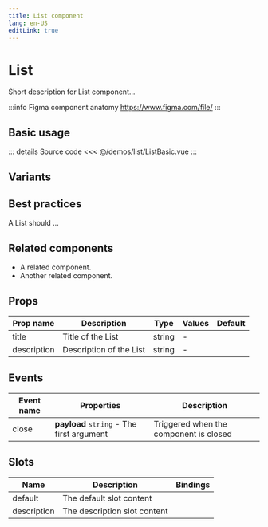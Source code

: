 ```yaml
---
title: List component
lang: en-US
editLink: true
---
```


# List

Short description for List component...

:::info Figma component anatomy
https://www.figma.com/file/
:::

## Basic usage

<ListBasic />

::: details Source code
<<< @/demos/list/ListBasic.vue
:::

## Variants

<ListVariants />

## Best practices

A List should ...

## Related components

- A related component.
- Another related component.

## Props

| Prop name   | Description             | Type   | Values | Default |
| ----------- | ----------------------- | ------ | ------ | ------- |
| title       | Title of the List       | string | -      |         |
| description | Description of the List | string | -      |         |

## Events

| Event name | Properties                                | Description                            |
| ---------- | ----------------------------------------- | -------------------------------------- |
| close      | **payload** `string` - The first argument | Triggered when the component is closed |

## Slots

| Name        | Description                  | Bindings |
| ----------- | ---------------------------- | -------- |
| default     | The default slot content     |          |
| description | The description slot content |          |
